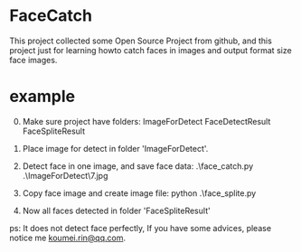 # FaceCatch
This project collected some Open Source Project from github, and this project just for learning howto catch faces in images and output format size face images.

# example
0. Make sure project have folders:
    ImageForDetect
    FaceDetectResult
    FaceSpliteResult

1. Place image for detect in folder 'ImageForDetect'.

2. Detect face in one image, and save face data:
    .\face_catch.py .\ImageForDetect\7.jpg

3. Copy face image and create image file:
    python .\face_splite.py

4. Now all faces detected in folder 'FaceSpliteResult'

ps: It does not detect face perfectly, If you have some advices, please notice me <koumei.rin@qq.com>.